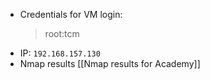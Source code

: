 - Credentials for VM login:
	> root:tcm
- IP: `192.168.157.130`
- Nmap results [[Nmap results for Academy]]
